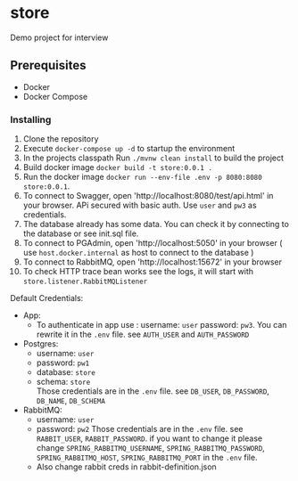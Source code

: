 # store
Demo project for interview

## Prerequisites
- Docker
- Docker Compose

### Installing

1. Clone the repository
2. Execute `docker-compose up -d` to startup the environment
3. In the projects classpath Run `./mvnw clean install` to build the project
4. Build docker image `docker build -t store:0.0.1 .`
5. Run the docker image `docker run --env-file .env -p 8080:8080 store:0.0.1`.  
6. To connect to Swagger, open 'http://localhost:8080/test/api.html' in your browser. APi secured with basic auth. Use `user` and `pw3` as credentials.
7. The database already has some data. You can check it by connecting to the database or see init.sql file.
8. To connect to PGAdmin, open 'http://localhost:5050' in your browser ( use `host.docker.internal` as host to connect to the database )
9. To connect to RabbitMQ, open 'http://localhost:15672' in your browser
10. To check HTTP trace bean works see the logs, it will start with `store.listener.RabbitMQListener  `


Default Credentials: 
- App:
  - To authenticate in app use : username: `user` password: `pw3`. You can rewrite it in the `.env` file. see `AUTH_USER` and `AUTH_PASSWORD`
- Postgres:
  - username: `user`
  - password: `pw1`
  - database: `store`
  - schema: `store`  
  Those credentials are in the `.env` file. see `DB_USER`, `DB_PASSWORD`, `DB_NAME`, `DB_SCHEMA`
- RabbitMQ:
  - username: `user`
  - password: `pw2`
  Those credentials are in the `.env` file. see `RABBIT_USER`, `RABBIT_PASSWORD`. if you want to change it please change `SPRING_RABBITMQ_USERNAME`, `SPRING_RABBITMQ_PASSWORD`, `SPRING_RABBITMQ_HOST`, `SPRING_RABBITMQ_PORT` in the `.env` file.
  - Also change rabbit creds in rabbit-definition.json


